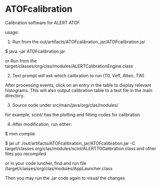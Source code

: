 # ATOFcalibration
Calibration software for ALERT ATOF

usage:

1) Run from the out/artifacts/ATOFcalibration_jar/ATOFcalibration.jar

$ java -jar ATOFcalibration.jar


or Run from the target/classes/org/clas/modules/ALERTCalibrationEngine.class


2) Text prompt will ask which calibration to run (T0, Veff, Atten, TW)

After processing events, click on an entry in the table to display relevant histograms.  This will also output calibration table to a text file in the main directory.



3) Source code under src/main/java/org/clas/modules/

for example, scint/ has the plotting and fitting codes for calibration


4) After  modification, run either:

$ mvn compile 

$ jar uf ./out/artifacts/ATOFcalibration_jar/ATOFcalibration.jar -C target/classes org/clas/modules/scint/ALERTT0Calibration.class
and other files you recompiled


or in your code luncher, find and run file   /target/classes/org/clas/modules/AppLauncher.class

Then you may run the .jar code again to visual the changes

